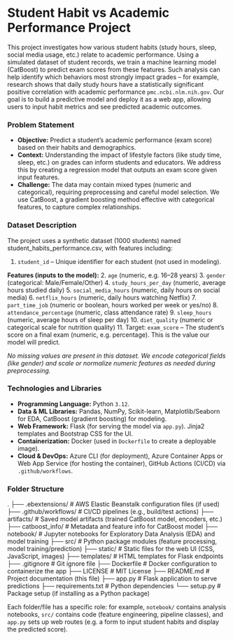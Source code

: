 # Student Habit vs Academic Performance Project

This project investigates how various student habits (study hours, sleep, social media usage, etc.) relate to academic performance. Using a simulated dataset of student records, we train a machine learning model (CatBoost) to predict exam scores from these features. Such analysis can help identify which behaviors most strongly impact grades – for example, research shows that daily study hours have a statistically significant positive correlation with academic performance ```pmc.ncbi.nlm.nih.gov```. Our goal is to build a predictive model and deploy it as a web app, allowing users to input habit metrics and see predicted academic outcomes.

### Problem Statement
- **Objective:** Predict a student’s academic performance (exam score) based on their habits and demographics.
- **Context:** Understanding the impact of lifestyle factors (like study time, sleep, etc.) on grades can inform students and educators. We address this by creating a regression model that outputs an exam score given input features.
- **Challenge:** The data may contain mixed types (numeric and categorical), requiring preprocessing and careful model selection. We use CatBoost, a gradient boosting method effective with categorical features, to capture complex relationships.

### Dataset Description
The project uses a synthetic dataset (1000 students) named student_habits_performance.csv, with features including:
1. ```student_id``` – Unique identifier for each student (not used in modeling).

**Features (inputs to the model):**
2. ```age``` (numeric, e.g. 16–28 years)
3. ```gender``` (categorical: Male/Female/Other)
4. ```study_hours_per_day``` (numeric, average hours studied daily)
5. ```social_media_hours``` (numeric, daily hours on social media)
6. ```netflix_hours``` (numeric, daily hours watching Netflix)
7. ```part_time_job``` (numeric or boolean, hours worked per week or yes/no)
8. ```attendance_percentage``` (numeric, class attendance rate)
9. ```sleep_hours``` (numeric, average hours of sleep per day)
10. ```diet_quality``` (numeric or categorical scale for nutrition quality)
11. Target: ```exam_score``` – The student’s score on a final exam (numeric, e.g. percentage). This is the value our model will predict.

*No missing values are present in this dataset. We encode categorical fields (like gender) and scale or normalize numeric features as needed during preprocessing.*

### Technologies and Libraries
- **Programming Language:** Python ```3.12```.
- **Data & ML Libraries:** Pandas, NumPy, Scikit-learn, Matplotlib/Seaborn for EDA, CatBoost (gradient boosting) for modeling.
- **Web Framework:** Flask (for serving the model via ```app.py```). Jinja2 templates and Bootstrap CSS for the UI.
- **Containerization:** Docker (used in ```Dockerfile``` to create a deployable image).
- **Cloud & DevOps:** Azure CLI (for deployment), Azure Container Apps or Web App Service (for hosting the container), GitHub Actions (CI/CD) via ```.github/workflows```.

### Folder Structure
.
├── .ebextensions/           # AWS Elastic Beanstalk configuration files (if used)
├── .github/workflows/       # CI/CD pipelines (e.g., build/test actions)
├── artifacts/               # Saved model artifacts (trained CatBoost model, encoders, etc.)
├── catboost_info/           # Metadata and feature info for CatBoost model
├── notebook/                # Jupyter notebooks for Exploratory Data Analysis (EDA) and model training
├── src/                     # Python package modules (feature processing, model training/prediction)
├── static/                  # Static files for the web UI (CSS, JavaScript, images)
├── templates/               # HTML templates for Flask endpoints
├── .gitignore               # Git ignore file
├── Dockerfile               # Docker configuration to containerize the app
├── LICENSE                  # MIT License
├── README.md                # Project documentation (this file)
├── app.py                   # Flask application to serve predictions
├── requirements.txt         # Python dependencies
└── setup.py                 # Package setup (if installing as a Python package)

Each folder/file has a specific role: for example, ```notebook/``` contains analysis notebooks, ```src/``` contains code (feature engineering, pipeline classes), and ```app.py``` sets up web routes (e.g. a form to input student habits and display the predicted score).

